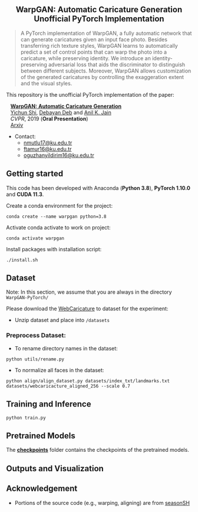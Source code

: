 <h2 align="center">
WarpGAN: Automatic Caricature Generation <br> Unofficial PyTorch Implementation
</h2>
  
> A PyTorch implementation of WarpGAN, a fully automatic network that can generate caricatures given an input face photo. 
> Besides transferring rich texture styles, WarpGAN learns to automatically predict a set of control points that can warp the photo into a caricature,
  while preserving identity. We introduce an identity-preserving adversarial loss that aids the discriminator to distinguish between different subjects. 
  Moreover, WarpGAN allows customization of the generated caricatures by controlling the exaggeration extent and the visual styles.

This repository is the unofficial PyTorch implementation of the paper:  

&nbsp;&nbsp;&nbsp;[**WarpGAN: Automatic Caricature Generation**](https://arxiv.org/pdf/1811.10100.pdf)  
&nbsp;&nbsp;&nbsp;[Yichun Shi](https://github.com/seasonSH), [Debayan Deb](https://github.com/ronny3050) and [Anil K. Jain](https://www.cse.msu.edu/~jain/)  
&nbsp;&nbsp;&nbsp;*CVPR*, 2019 (**Oral Presentation**)  
&nbsp;&nbsp;&nbsp;[Arxiv](https://arxiv.org/pdf/1811.10100.pdf)

- Contact: 
  - nmutlu17@ku.edu.tr
  - ftamur16@ku.edu.tr
  - oguzhanyildirim16@ku.edu.tr

## Getting started
This code has been developed with Anaconda (**Python 3.8**), **PyTorch 1.10.0** and **CUDA 11.3**. 

Create a conda environment for the project:

  ```Shell
  conda create --name warpgan python=3.8
  ```
  
Activate conda activate to work on project:

  ```Shell
  conda activate warpgan
  ```
  
Install packages with installation script:

  ```Shell
  ./install.sh
  ```

## Dataset

Note: In this section, we assume that you are always in the directory `WarpGAN-PyTorch/`

Please download the [WebCaricature](https://cs.nju.edu.cn/rl/WebCaricature.htm) to dataset for the experiment:

  - Unzip dataset and place into `/datasets`
 
### Preprocess Dataset:

  - To rename directory names in the dataset:

  ```shell
  python utils/rename.py
  ```
  
  - To normalize all faces in the dataset:
  
  ```shell
  python align/align_dataset.py datasets/index_txt/landmarks.txt datasets/webcaricacture_aligned_256 --scale 0.7
  ```

## Training and Inference

  ```shell
  python train.py
  ```

## Pretrained Models 

The **[checkpoints](checkpoints/)** folder contains the checkpoints of the pretrained models.  

## Outputs and Visualization





## Acknowledgement

- Portions of the source code (e.g., warping, aligning) are from [seasonSH](https://github.com/seasonSH/WarpGAN)  


